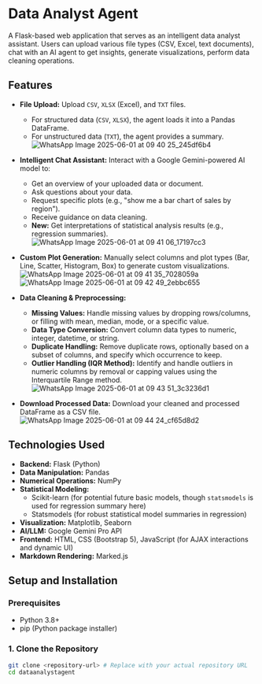 # Data Analyst Agent

A Flask-based web application that serves as an intelligent data analyst assistant. Users can upload various file types (CSV, Excel, text documents), chat with an AI agent to get insights, generate visualizations, perform data cleaning operations.
## Features

* **File Upload:** Upload `CSV`, `XLSX` (Excel), and `TXT` files.
    * For structured data (`CSV`, `XLSX`), the agent loads it into a Pandas DataFrame.
    * For unstructured data (`TXT`), the agent provides a summary.
    ![WhatsApp Image 2025-06-01 at 09 40 25_245df6b4](https://github.com/user-attachments/assets/efb53f07-744a-4c62-ba6d-98d5da518ed9)

* **Intelligent Chat Assistant:** Interact with a Google Gemini-powered AI model to:
    * Get an overview of your uploaded data or document.
    * Ask questions about your data.
    * Request specific plots (e.g., "show me a bar chart of sales by region").
    * Receive guidance on data cleaning.
    * **New:** Get interpretations of statistical analysis results (e.g., regression summaries).
    ![WhatsApp Image 2025-06-01 at 09 41 06_17197cc3](https://github.com/user-attachments/assets/3b6caaaf-e8de-49ec-8850-5b7e4ac6783f)

* **Custom Plot Generation:** Manually select columns and plot types (Bar, Line, Scatter, Histogram, Box) to generate custom visualizations.
    ![WhatsApp Image 2025-06-01 at 09 41 35_7028059a](https://github.com/user-attachments/assets/2f628ff4-44f4-4632-bd9b-672f8f14792d)
    ![WhatsApp Image 2025-06-01 at 09 42 49_2ebbc655](https://github.com/user-attachments/assets/c40bed1b-4489-4023-9bbb-5d3e083fa84c)

* **Data Cleaning & Preprocessing:**
    * **Missing Values:** Handle missing values by dropping rows/columns, or filling with mean, median, mode, or a specific value.
    * **Data Type Conversion:** Convert column data types to numeric, integer, datetime, or string.
    * **Duplicate Handling:** Remove duplicate rows, optionally based on a subset of columns, and specify which occurrence to keep.
    * **Outlier Handling (IQR Method):** Identify and handle outliers in numeric columns by removal or capping values using the Interquartile Range method.
    ![WhatsApp Image 2025-06-01 at 09 43 51_3c3236d1](https://github.com/user-attachments/assets/0521a045-0cd8-48eb-94ef-d18825df5c30)


* **Download Processed Data:** Download your cleaned and processed DataFrame as a CSV file.
    ![WhatsApp Image 2025-06-01 at 09 44 24_cf65d8d2](https://github.com/user-attachments/assets/3e1896a3-d706-4240-bee6-c1643632e5ea)

## Technologies Used

* **Backend:** Flask (Python)
* **Data Manipulation:** Pandas
* **Numerical Operations:** NumPy
* **Statistical Modeling:**
    * Scikit-learn (for potential future basic models, though `statsmodels` is used for regression summary here)
    * Statsmodels (for robust statistical model summaries in regression)
* **Visualization:** Matplotlib, Seaborn
* **AI/LLM:** Google Gemini Pro API
* **Frontend:** HTML, CSS (Bootstrap 5), JavaScript (for AJAX interactions and dynamic UI)
* **Markdown Rendering:** Marked.js

## Setup and Installation

### Prerequisites

* Python 3.8+
* pip (Python package installer)

### 1. Clone the Repository

```bash
git clone <repository-url> # Replace with your actual repository URL
cd dataanalystagent
